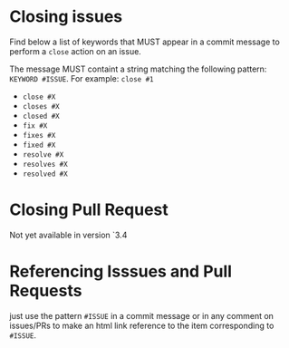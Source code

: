 # Closing issues

Find below a list of keywords that MUST appear in a commit message to perform a `close` action on an issue.

The message MUST containt a string matching the following pattern: `KEYWORD #ISSUE`. For example: `close #1`

- `close #X`
- `closes #X` 
- `closed #X` 
- `fix #X` 
- `fixes #X` 
- `fixed #X` 
- `resolve #X` 
- `resolves #X` 
- `resolved #X` 

# Closing Pull Request

Not yet available in version `3.4

# Referencing Isssues and Pull Requests

just use the pattern `#ISSUE` in a commit message or in any comment on issues/PRs to make an html link reference to the item corresponding to `#ISSUE`.